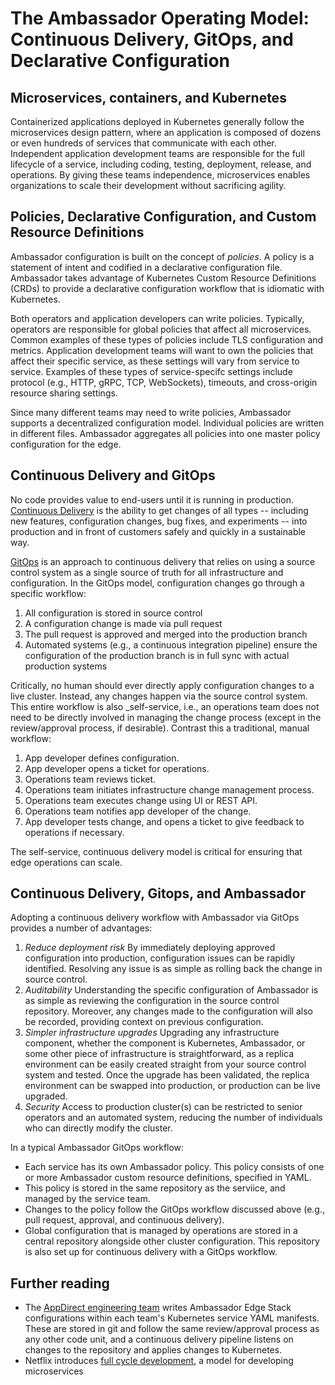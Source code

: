 # The Ambassador Operating Model: Continuous Delivery, GitOps, and Declarative Configuration

## Microservices, containers, and Kubernetes

Containerized applications deployed in Kubernetes generally follow the microservices design pattern, where an application is composed of dozens or even hundreds of services that communicate with each other. Independent application development teams are responsible for the full lifecycle of a service, including coding, testing, deployment, release, and operations. By giving these teams independence, microservices enables organizations to scale their development without sacrificing agility.

## Policies, Declarative Configuration, and Custom Resource Definitions

Ambassador configuration is built on the concept of _policies_. A policy is a statement of intent and codified in a declarative configuration file. Ambassador takes advantage of Kubernetes Custom Resource Definitions (CRDs) to provide a declarative configuration workflow that is idiomatic with Kubernetes.

Both operators and application developers can write policies. Typically, operators are responsible for global policies that affect all microservices. Common examples of these types of policies include TLS configuration and metrics. Application development teams will want to own the policies that affect their specific service, as these settings will vary from service to service. Examples of these types of service-specifc settings include protocol (e.g., HTTP, gRPC, TCP, WebSockets), timeouts, and cross-origin resource sharing settings.

Since many different teams may need to write policies, Ambassador supports a decentralized configuration model. Individual policies are written in different files. Ambassador aggregates all policies into one master policy configuration for the edge.

## Continuous Delivery and GitOps

No code provides value to end-users until it is running in production. [Continuous Delivery](https://continuousdelivery.com/) is the ability to get changes of all types -- including new features, configuration changes, bug fixes, and experiments -- into production and in front of customers safely and quickly in a sustainable way.

[GitOps](https://www.weave.works/technologies/gitops/) is an approach to continuous delivery that relies on using a source control system as a single source of truth for all infrastructure and configuration. In the GitOps model, configuration changes go through a specific workflow:

1. All configuration is stored in source control
2. A configuration change is made via pull request
3. The pull request is approved and merged into the production branch
4. Automated systems (e.g., a continuous integration pipeline) ensure the configuration of the production branch is in full sync with actual production systems

Critically, no human should ever directly apply configuration changes to a live cluster. Instead, any changes happen via the source control system. This entire workflow is also _self-service, i.e., an operations team does not need to be directly involved in managing the change process (except in the review/approval process, if desirable). Contrast this a traditional, manual workflow:

1. App developer defines configuration.
2. App developer opens a ticket for operations.
3. Operations team reviews ticket.
4. Operations team initiates infrastructure change management process.
5. Operations team executes change using UI or REST API.
6. Operations team notifies app developer of the change.
7. App developer tests change, and opens a ticket to give feedback to operations if necessary.

The self-service, continuous delivery model is critical for ensuring that edge operations can scale.

## Continuous Delivery, Gitops, and Ambassador

Adopting a continuous delivery workflow with Ambassador via GitOps provides a number of advantages:

1. *Reduce deployment risk* By immediately deploying approved configuration into production, configuration issues can be rapidly identified. Resolving any issue is as simple as rolling back the change in source control.
1. *Auditability* Understanding the specific configuration of Ambassador is as simple as reviewing the configuration in the source control repository. Moreover, any changes made to the configuration will also be recorded, providing context on previous configuration.
2. *Simpler infrastructure upgrades* Upgrading any infrastructure component, whether the component is Kubernetes, Ambassador, or some other piece of infrastructure is straightforward, as a replica environment can be easily created straight from your source control system and tested. Once the upgrade has been validated, the replica environment can be swapped into production, or production can be live upgraded.
3. *Security* Access to production cluster(s) can be restricted to senior operators and an automated system, reducing the number of individuals who can directly modify the cluster.

In a typical Ambassador GitOps workflow:

* Each service has its own Ambassador policy. This policy consists of one or more Ambassador custom resource definitions, specified in YAML.
* This policy is stored in the same repository as the serviice, and managed by the service team.
* Changes to the policy follow the GitOps workflow discussed above (e.g., pull request, approval, and continuous delivery).
* Global configuration that is managed by operations are stored in a central repository alongside other cluster configuration. This repository is also set up for continuous delivery with a GitOps workflow.

## Further reading

* The [AppDirect engineering team](https://blog.getambassador.io/fireside-chat-with-alex-gervais-accelerating-appdirect-developer-workflow-with-ambassador-7586597b1c34) writes Ambassador Edge Stack configurations within each team's Kubernetes service YAML manifests. These are stored in git and follow the same review/approval process as any other code unit, and a continuous delivery pipeline listens on changes to the repository and applies changes to Kubernetes.
* Netflix introduces [full cycle development](https://netflixtechblog.com/full-cycle-developers-at-netflix-a08c31f83249), a model for developing microservices